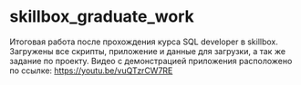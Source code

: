 # skillbox_graduate_work
Итоговая работа после прохождения курса SQL developer в skillbox. Загружены все скрипты, приложение и данные для загрузки, а так же задание по проекту.
Видео с демонстрацией приложения расположено по ссылке: https://youtu.be/vuQTzrCW7RE
